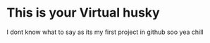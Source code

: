 # This is your Virtual husky 
I dont know what to say as its my first project in github soo yea chill 